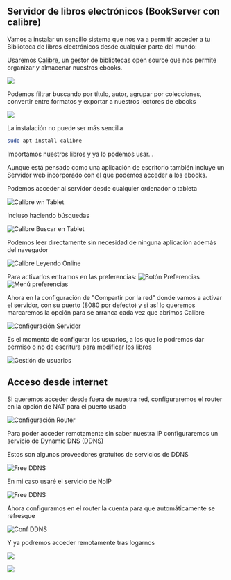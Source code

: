 ## Servidor de libros electrónicos (BookServer con calibre)

Vamos a instalar un sencillo sistema que nos va a permitir acceder a tu Biblioteca de libros electrónicos desde cualquier parte del mundo:

Usaremos [Calibre](https://calibre-ebook.com/), un gestor de bibliotecas open source que nos permite organizar y almacenar nuestros ebooks.

![](./images/Calibre_libros.png)

Podemos filtrar buscando por título, autor, agrupar por colecciones, convertir entre formatos y exportar a nuestros lectores de ebooks

![](./images/Calibre_Filtro_autor.png)


La instalación no puede ser más sencilla
```sh
sudo apt install calibre
```

Importamos nuestros libros y ya lo podemos usar...

Aunque está pensado como una aplicación de escritorio también incluye un Servidor web incorporado con el que podemos acceder a los ebooks. 

Podemos acceder al servidor desde cualquier ordenador o tableta

![Calibre wn Tablet](./images/CalibreTablet.jpg)

Incluso haciendo búsquedas

![Calibre Buscar en Tablet](./images/CalibreBuscarTAbleta.jpg)

Podemos leer directamente sin necesidad de ninguna aplicación además del navegador

![Calibre Leyendo Online](./images/CalibreLeyendoOnline.jpg)

Para activarlos entramos en las preferencias:
![Botón Preferencias](./images/Calibre_preferencias.png)
![Menú preferencias](./images/Calibre_conf.png)

Ahora en la configuración de "Compartir por la red" donde vamos a activar el servidor, con su puerto (8080 por defecto) y si así lo queremos marcaremos la opción para se arranca cada vez que abrimos Calibre

![Configuración Servidor](./images/Calibre_Conf_servidor.png)

Es el momento de configurar los usuarios, a los que le podremos dar permiso o no de escritura para modificar los libros

![Gestión de usuarios](./images/Calibre_Usuarios.png)

## Acceso desde internet

Si queremos acceder desde fuera de nuestra red, configuraremos el router en la opción de NAT para el puerto usado

![Configuración Router](./images/EbookRouter.png)

Para poder acceder remotamente sin saber nuestra IP  configuraremos un servicio de Dynamic DNS (DDNS) 

Estos son algunos proveedores gratuitos de servicios de DDNS

![Free DDNS](./images/FreeDDNS.png)

En mi caso usaré el servicio de NoIP

![Free DDNS](./images/NoIP.png)

Ahora configuramos en el router la cuenta para que automáticamente se refresque

![Conf DDNS](./images/ConfDDNS.png)

Y ya podremos acceder remotamente tras logarnos

![](./images/CalibreUsuarios.jpg)


![](./images/CalibreBiblioteca.jpg)


